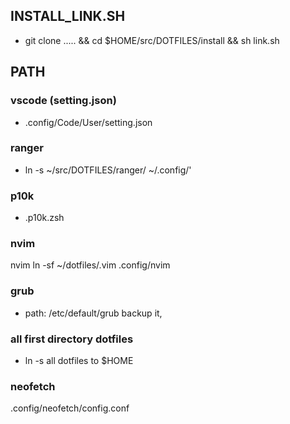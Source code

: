 <!-- 2021年 07月 01日 星期四 14:01:45 CST -->
## INSTALL_LINK.SH
* git clone .....  && cd $HOME/src/DOTFILES/install && sh link.sh
## PATH
### vscode (setting.json)
- .config/Code/User/setting.json
### ranger 
- ln -s ~/src/DOTFILES/ranger/ ~/.config/'
### p10k
- .p10k.zsh 
### nvim
nvim  ln -sf ~/dotfiles/.vim .config/nvim
### grub
* path: /etc/default/grub backup it, 
### all first directory dotfiles
* ln -s all dotfiles to $HOME
### neofetch 
.config/neofetch/config.conf
